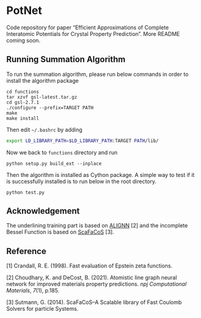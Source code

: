 # PotNet
Code repository for paper “Efficient Approximations of Complete Interatomic Potentials for Crystal Property Prediction”. More README coming soon.

## Running Summation Algorithm

To run the summation algorithm, please run below commands in order to install the algorithm package

```shell
cd functions
tar xzvf gsl-latest.tar.gz
cd gsl-2.7.1
./configure --prefix=TARGET PATH
make
make install
```

Then edit `~/.bashrc` by adding

```bash
export LD_LIBRARY_PATH=$LD_LIBRARY_PATH:TARGET PATH/lib/
```

Now we back to `functions` directory and run

```shell
python setup.py build_ext --inplace
```

Then the algorithm is installed as Cython package. A simple way to test if it is successfully installed is to run below in the root directory.

```shell
python test.py
```



## Acknowledgement

The underlining training part is based on [ALIGNN](https://github.com/usnistgov/alignn) [2] and the incomplete Bessel Function is based on [ScaFaCoS](https://github.com/scafacos/scafacos) [3].



## Reference

[1] Crandall, R. E. (1998). Fast evaluation of Epstein zeta functions. 

[2] Choudhary, K. and DeCost, B. (2021). Atomistic line graph neural network for improved materials property predictions. *npj Computational Materials*, *7*(1), p.185.

[3] Sutmann, G. (2014). ScaFaCoS–A Scalable library of Fast Coulomb Solvers for particle Systems.
